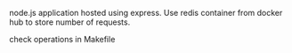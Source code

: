 node.js application hosted using express. Use redis container from docker hub to store number of requests. 

check operations in Makefile